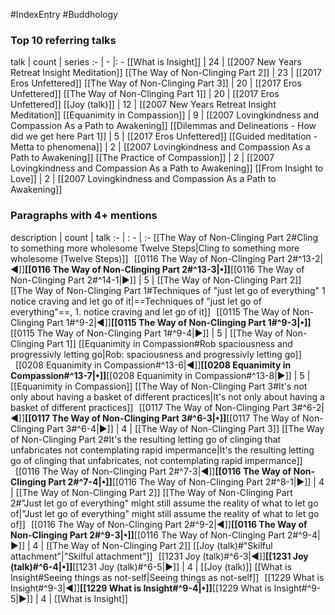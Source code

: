 #IndexEntry #Buddhology

### Top 10 referring talks
talk | count | series
:- | - |: -
[[What is Insight]] | 24 | [[2007 New Years Retreat Insight Meditation]]
[[The Way of Non-Clinging Part 2]] | 23 | [[2017 Eros Unfettered]]
[[The Way of Non-Clinging Part 3]] | 20 | [[2017 Eros Unfettered]]
[[The Way of Non-Clinging Part 1]] | 20 | [[2017 Eros Unfettered]]
[[Joy (talk)]] | 12 | [[2007 New Years Retreat Insight Meditation]]
[[Equanimity in Compassion]] | 9 | [[2007 Lovingkindness and Compassion As a Path to Awakening]]
[[Dilemmas and Delineations - How did we get here Part 1]] | 5 | [[2017 Eros Unfettered]]
[[Guided meditation - Metta to phenomena]] | 2 | [[2007 Lovingkindness and Compassion As a Path to Awakening]]
[[The Practice of Compassion]] | 2 | [[2007 Lovingkindness and Compassion As a Path to Awakening]]
[[From Insight to Love]] | 2 | [[2007 Lovingkindness and Compassion As a Path to Awakening]]

### Paragraphs with 4+ mentions
description | count | talk
:- | : - | :-
[[The Way of Non-Clinging Part 2#Cling to something more wholesome Twelve Steps\|Cling to something more wholesome (Twelve Steps)]] &nbsp;&nbsp;[[0116 The Way of Non-Clinging Part 2#^13-2\|◀]]**[[0116 The Way of Non-Clinging Part 2#^13-3\|•]]**[[0116 The Way of Non-Clinging Part 2#^14-1\|▶]] | 5 | [[The Way of Non-Clinging Part 2]]
[[The Way of Non-Clinging Part 1#Techniques of "just let go of everything" 1 notice craving and let go of it\|==Techniques of "just let go of everything"==, 1. notice craving and let go of it]] &nbsp;&nbsp;[[0115 The Way of Non-Clinging Part 1#^9-2\|◀]]**[[0115 The Way of Non-Clinging Part 1#^9-3\|•]]**[[0115 The Way of Non-Clinging Part 1#^9-4\|▶]] | 5 | [[The Way of Non-Clinging Part 1]]
[[Equanimity in Compassion#Rob spaciousness and progressivly letting go\|Rob: spaciousness and progressivly letting go]] &nbsp;&nbsp;[[0208 Equanimity in Compassion#^13-6\|◀]]**[[0208 Equanimity in Compassion#^13-7\|•]]**[[0208 Equanimity in Compassion#^13-8\|▶]] | 5 | [[Equanimity in Compassion]]
[[The Way of Non-Clinging Part 3#It's not only about having a basket of different practices\|It's not only about having a basket of different practices]] &nbsp;&nbsp;[[0117 The Way of Non-Clinging Part 3#^6-2\|◀]]**[[0117 The Way of Non-Clinging Part 3#^6-3\|•]]**[[0117 The Way of Non-Clinging Part 3#^6-4\|▶]] | 4 | [[The Way of Non-Clinging Part 3]]
[[The Way of Non-Clinging Part 2#It's the resulting letting go of clinging that unfabricates not contemplating rapid impermance\|It's the resulting letting go of clinging that unfabricates, not contemplating rapid impermance]] &nbsp;&nbsp;[[0116 The Way of Non-Clinging Part 2#^7-3\|◀]]**[[0116 The Way of Non-Clinging Part 2#^7-4\|•]]**[[0116 The Way of Non-Clinging Part 2#^8-1\|▶]] | 4 | [[The Way of Non-Clinging Part 2]]
[[The Way of Non-Clinging Part 2#"Just let go of everything" might still assume the reality of what to let go of\|"Just let go of everything" might still assume the reality of what to let go of]] &nbsp;&nbsp;[[0116 The Way of Non-Clinging Part 2#^9-2\|◀]]**[[0116 The Way of Non-Clinging Part 2#^9-3\|•]]**[[0116 The Way of Non-Clinging Part 2#^9-4\|▶]] | 4 | [[The Way of Non-Clinging Part 2]]
[[Joy (talk)#"Skilful attachment"\|"Skilful attachment"]] &nbsp;&nbsp;[[1231 Joy (talk)#^6-3\|◀]]**[[1231 Joy (talk)#^6-4\|•]]**[[1231 Joy (talk)#^6-5\|▶]] | 4 | [[Joy (talk)]]
[[What is Insight#Seeing things as not-self\|Seeing things as not-self]] &nbsp;&nbsp;[[1229 What is Insight#^9-3\|◀]]**[[1229 What is Insight#^9-4\|•]]**[[1229 What is Insight#^9-5\|▶]] | 4 | [[What is Insight]]

